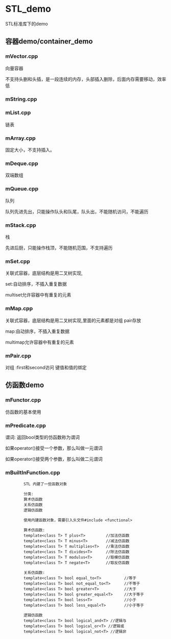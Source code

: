  # STL_demo
 STL标准库下的demo
 ## 容器demo/container_demo
 
 ### mVector.cpp	
 
 向量容器
 
 不支持头删和头插，是一段连续的内存，头部插入删除，后面内存需要移动，效率低
 
 
 ### mString.cpp	
 
 ### mList.cpp		
 
 链表
 
 ### mArray.cpp		
 
 固定大小，不支持插入。
 
 ### mDeque.cpp		
 
 双端数组
 
 ### mQueue.cpp		
 
 队列
 
 队列先进先出，只能操作队头和队尾，队头出，不能随机访问，不能遍历
 
 ### mStack.cpp  	
 
 栈
 
 先进后厨，只能操作栈顶，不能随机范围，不支持遍历
 
 ### mSet.cpp		
 
 关联式容器，底层结构是用二叉树实现,
 
 set:自动排序，不插入重复数据 
 
 multiset允许容器中有重复的元素
 
 ### mMap.cpp 
 
 关联式容器，底层结构是用二叉树实现,里面的元素都是对组 pair存放
 
 map:自动排序，不插入重复数据 
 
 multimap允许容器中有重复的元素
 
 ### mPair.cpp
 
 对组 :first和second访问  键值和值的绑定
 
 ## 仿函数demo
 
 ### mFunctor.cpp
 
 仿函数的基本使用
 
 ### mPredicate.cpp
 
 谓词:
返回bool类型的仿函数称为谓词
			
如果operator()接受一个参数，那么叫做一元谓词
			
如果operator()接受两个参数，那么叫做二元谓词

### mBuiltInFunction.cpp

			STL 内建了一些函数对象

			分类:
			算术仿函数
			关系仿函数
			逻辑仿函数

			使用内建函数对象，需要引入头文件#include <functional>

			算术仿函数:
			template<class T> T plus<T>			//加法仿函数
			template<class T> T minus<T>		//减法仿函数
			template<class T> T multiplies<T>	//乘法仿函数
			template<class T> T divides<T>		//除法仿函数
			template<class T> T modulus<T>		//取模仿函数
			template<class T> T negate<T>		//取反仿函数

			关系仿函数:
			template<class T> bool equal_to<T>			//等于
			template<class T> bool not_equal_to<T>		//不等于
			template<class T> bool greater<T>			//大于
			template<class T> bool greater_equal<T>		//大于等于
			template<class T> bool less<T>				//小于
			template<class T> bool less_equal<T>		//小于等于

			逻辑仿函数
			template<class T> bool logical_and<T> //逻辑与
			template<class T> bool logical_or<T> //逻辑或
			template<class T> bool logical_not<T> //逻辑非

 
 
 
 
 
 
 
